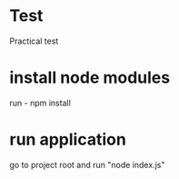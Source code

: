 # Test
Practical test

# install node modules
run - npm install

# run application
go to project root and run "node index.js"
